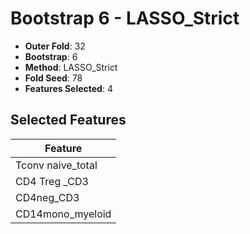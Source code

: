 # Bootstrap 6 - LASSO_Strict

- **Outer Fold**: 32
- **Bootstrap**: 6
- **Method**: LASSO_Strict
- **Fold Seed**: 78
- **Features Selected**: 4

## Selected Features

| Feature |
|---------|
| Tconv naive_total |
| CD4 Treg _CD3 |
| CD4neg_CD3 |
| CD14mono_myeloid |
